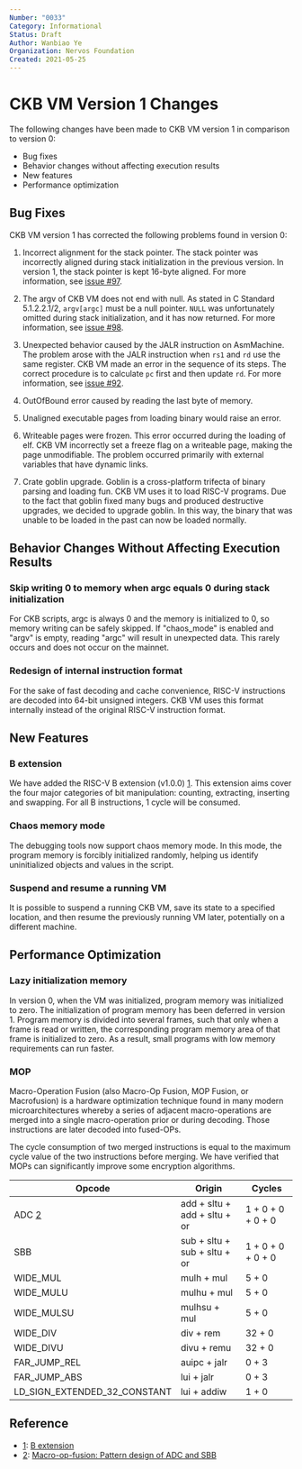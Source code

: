 ```yaml
---
Number: "0033"
Category: Informational
Status: Draft
Author: Wanbiao Ye
Organization: Nervos Foundation
Created: 2021-05-25
---
```


# CKB VM Version 1 Changes

The following changes have been made to CKB VM version 1 in comparison to version 0:

- Bug fixes
- Behavior changes without affecting execution results
- New features
- Performance optimization

## Bug Fixes

CKB VM version 1 has corrected the following problems found in version 0:

1. Incorrect alignment for the stack pointer. The stack pointer was incorrectly aligned during stack initialization in the previous version. In version 1, the stack pointer is kept 16-byte aligned. For more information, see [issue #97](https://github.com/nervosnetwork/ckb-vm/issues/97).

2. The argv of CKB VM does not end with null. As stated in C Standard 5.1.2.2.1/2, `argv[argc]` must be a null pointer. `NULL` was unfortunately omitted during stack initialization, and it has now returned. For more information, see [issue #98](https://github.com/nervosnetwork/ckb-vm/issues/98).

3. Unexpected behavior caused by the JALR instruction on AsmMachine. The problem arose with the JALR instruction when `rs1` and `rd` use the same register. CKB VM made an error in the sequence of its steps. The correct procedure is to calculate `pc` first and then update `rd`. For more information, see [issue #92](https://github.com/nervosnetwork/ckb-vm/issues/92).

4. OutOfBound error caused by reading the last byte of memory.

5. Unaligned executable pages from loading binary would raise an error.
6. Writeable pages were frozen. This error occurred during the loading of elf. CKB VM incorrectly set a freeze flag on a writeable page, making the page unmodifiable. The problem occurred primarily with external variables that have dynamic links.

7. Crate goblin upgrade. Goblin is a cross-platform trifecta of binary parsing and loading fun. CKB VM uses it to load RISC-V programs. Due to the fact that goblin fixed many bugs and produced destructive upgrades, we decided to upgrade goblin. In this way, the binary that was unable to be loaded in the past can now be loaded normally.

## Behavior Changes Without Affecting Execution Results

### Skip writing 0 to memory when argc equals 0 during stack initialization

For CKB scripts, argc is always 0 and the memory is initialized to 0, so memory writing can be safely skipped. If "chaos_mode" is enabled and "argv" is empty, reading "argc" will result in unexpected data. This rarely occurs and does not occur on the mainnet.

### Redesign of internal instruction format

For the sake of fast decoding and cache convenience, RISC-V instructions are decoded into 64-bit unsigned integers. CKB VM uses this format internally instead of the original RISC-V instruction format.

## New Features

### B extension

We have added the RISC-V B extension (v1.0.0) [1]. This extension aims cover the four major categories of bit manipulation: counting, extracting, inserting and swapping. For all B instructions, 1 cycle will be consumed.

### Chaos memory mode

The debugging tools now support chaos memory mode. In this mode, the program memory is forcibly initialized randomly, helping us identify uninitialized objects and values in the script.

### Suspend and resume a running VM

It is possible to suspend a running CKB VM, save its state to a specified location, and then resume the previously running VM later, potentially on a different machine.

## Performance Optimization

### Lazy initialization memory

In version 0, when the VM was initialized, program memory was initialized to zero. The initialization of program memory has been deferred in version 1. Program memory is divided into several frames, such that only when a frame is read or written, the corresponding program memory area of that frame is initialized to zero. As a result, small programs with low memory requirements can run faster.

### MOP

Macro-Operation Fusion (also Macro-Op Fusion, MOP Fusion, or Macrofusion) is a hardware optimization technique found in many modern microarchitectures whereby a series of adjacent macro-operations are merged into a single macro-operation prior or during decoding. Those instructions are later decoded into fused-OPs.

The cycle consumption of two merged instructions is equal to the maximum cycle value of the two instructions before merging. We have verified that MOPs can significantly improve some encryption algorithms.

|            Opcode            |            Origin            |      Cycles       |
| ---------------------------- | ---------------------------- | ----------------- |
| ADC [2]                      | add + sltu + add + sltu + or | 1 + 0 + 0 + 0 + 0 |
| SBB                          | sub + sltu + sub + sltu + or | 1 + 0 + 0 + 0 + 0 |
| WIDE_MUL                     | mulh + mul                   | 5 + 0             |
| WIDE_MULU                    | mulhu + mul                  | 5 + 0             |
| WIDE_MULSU                   | mulhsu + mul                 | 5 + 0             |
| WIDE_DIV                     | div + rem                    | 32 + 0            |
| WIDE_DIVU                    | divu + remu                  | 32 + 0            |
| FAR_JUMP_REL                 | auipc + jalr                 | 0 + 3             |
| FAR_JUMP_ABS                 | lui + jalr                   | 0 + 3             |
| LD_SIGN_EXTENDED_32_CONSTANT | lui + addiw                  | 1 + 0             |

## Reference

* [1]: [B extension][1]
* [2]: [Macro-op-fusion: Pattern design of ADC and SBB][2]

[1]: https://github.com/riscv/riscv-bitmanip
[2]: https://github.com/nervosnetwork/ckb-vm/issues/169

